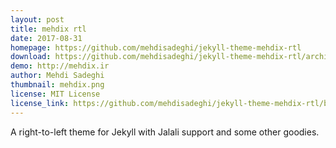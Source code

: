 ```yaml
---
layout: post
title: mehdix rtl
date: 2017-08-31
homepage: https://github.com/mehdisadeghi/jekyll-theme-mehdix-rtl
download: https://github.com/mehdisadeghi/jekyll-theme-mehdix-rtl/archive/master.zip
demo: http://mehdix.ir
author: Mehdi Sadeghi
thumbnail: mehdix.png
license: MIT License
license_link: https://github.com/mehdisadeghi/jekyll-theme-mehdix-rtl/blob/master/LICENSE
---
```


A right-to-left theme for Jekyll with Jalali support and some other goodies.